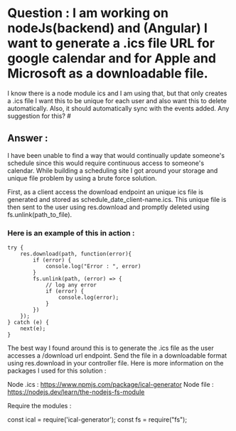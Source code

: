 # Question : I am working on nodeJs(backend) and (Angular) I want to generate a .ics file URL for google calendar and for Apple and Microsoft as a downloadable file. 
I know there is a node module ics and I am using that, but that only creates a .ics file I want this to be unique for each user and also want this to delete automatically. 
Also, it should automatically sync with the events added. Any suggestion for this? #

## Answer : ##

I have been unable to find a way that would continually update someone's schedule since this would require continuous access to someone's calendar. While building a scheduling site I got around your storage and unique file problem by using a brute force solution.

First, as a client access the download endpoint an unique ics file is generated and stored as schedule_date_client-name.ics. This unique file is then sent to the user using res.download and promptly deleted using fs.unlink(path_to_file).

### Here is an example of this in action : ###

    try {
        res.download(path, function(error){
            if (error) {
                console.log("Error : ", error)
            }
            fs.unlink(path, (error) => {
                // log any error
                if (error) {
                    console.log(error);
                }
            })
        });
    } catch (e) {
        next(e);
    }
The best way I found around this is to generate the .ics file as the user accesses a /download url endpoint. Send the file in a downloadable format using res.download in your controller file. Here is more information on the packages I used for this solution :

Node .ics : https://www.npmjs.com/package/ical-generator Node file : https://nodejs.dev/learn/the-nodejs-fs-module

Require the modules :

  const ical = require('ical-generator');
  const fs = require("fs");
